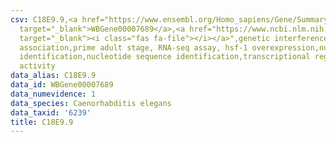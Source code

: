 ```yaml
---
csv: C18E9.9,<a href="https://www.ensembl.org/Homo_sapiens/Gene/Summary?db=core;g=WBGene00007689"
  target="_blank">WBGene00007689</a>,<a href="https://www.ncbi.nlm.nih.gov/pubmed/30894454"
  target="_blank"><i class="fas fa-file"></i></a>",genetic interference,functional
  association,prime adult stage, RNA-seq assay, hsf-1 overexpression,nucleotide sequence
  identification,nucleotide sequence identification,transcriptional regulation,up-regulates
  activity
data_alias: C18E9.9
data_id: WBGene00007689
data_numevidence: 1
data_species: Caenorhabditis elegans
data_taxid: '6239'
title: C18E9.9
---
```

